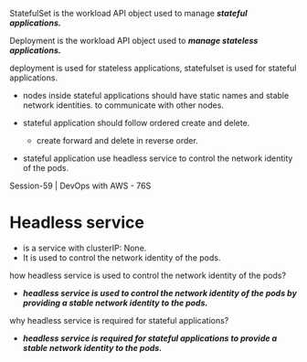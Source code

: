 StatefulSet is the workload API object used to manage ***stateful applications.***

Deployment is the workload API object used to ***manage stateless applications.***

deployment is used for stateless applications, 
statefulset is used for stateful applications.


* nodes inside stateful applications should have static names and stable network identities. to communicate with other nodes.

* stateful application should follow ordered create and delete.
    - create forward and delete in reverse order.

* stateful application use headless service to control the network identity of the pods.

Session-59 | DevOps with AWS - 76S 

# Headless service 
- is a service with clusterIP: None. 
- It is used to control the network identity of the pods.

how headless service is used to control the network identity of the pods?
- ***headless service is used to control the network identity of the pods by providing a stable network identity to the pods.***

why headless service is required for stateful applications?
- ***headless service is required for stateful applications to provide a stable network identity to the pods.***